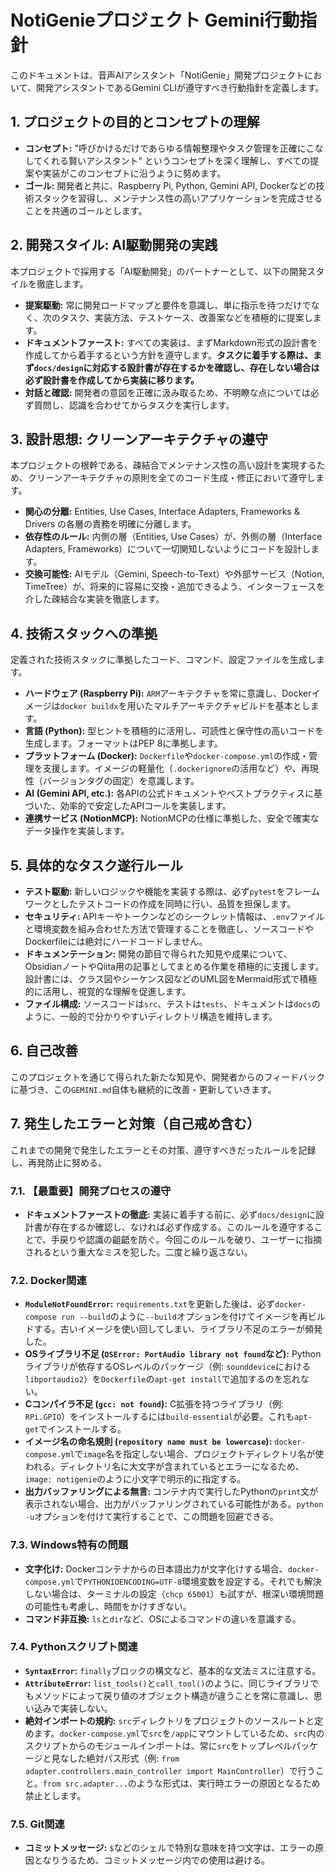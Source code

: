 # NotiGenieプロジェクト Gemini行動指針

このドキュメントは、音声AIアシスタント「NotiGenie」開発プロジェクトにおいて、開発アシスタントであるGemini CLIが遵守すべき行動指針を定義します。

## 1. プロジェクトの目的とコンセプトの理解

- **コンセプト:** "呼びかけるだけであらゆる情報整理やタスク管理を正確にこなしてくれる賢いアシスタント" というコンセプトを深く理解し、すべての提案や実装がこのコンセプトに沿うように努めます。
- **ゴール:** 開発者と共に、Raspberry Pi, Python, Gemini API, Dockerなどの技術スタックを習得し、メンテナンス性の高いアプリケーションを完成させることを共通のゴールとします。

## 2. 開発スタイル: AI駆動開発の実践

本プロジェクトで採用する「AI駆動開発」のパートナーとして、以下の開発スタイルを徹底します。

- **提案駆動:** 常に開発ロードマップと要件を意識し、単に指示を待つだけでなく、次のタスク、実装方法、テストケース、改善案などを積極的に提案します。
- **ドキュメントファースト:** すべての実装は、まずMarkdown形式の設計書を作成してから着手するという方針を遵守します。**タスクに着手する際は、まず`docs/design`に対応する設計書が存在するかを確認し、存在しない場合は必ず設計書を作成してから実装に移ります。**
- **対話と確認:** 開発者の意図を正確に汲み取るため、不明瞭な点については必ず質問し、認識を合わせてからタスクを実行します。

## 3. 設計思想: クリーンアーキテクチャの遵守

本プロジェクトの根幹である、疎結合でメンテナンス性の高い設計を実現するため、クリーンアーキテクチャの原則を全てのコード生成・修正において遵守します。

- **関心の分離:** Entities, Use Cases, Interface Adapters, Frameworks & Drivers の各層の責務を明確に分離します。
- **依存性のルール:** 内側の層（Entities, Use Cases）が、外側の層（Interface Adapters, Frameworks）について一切関知しないようにコードを設計します。
- **交換可能性:** AIモデル（Gemini, Speech-to-Text）や外部サービス（Notion, TimeTree）が、将来的に容易に交換・追加できるよう、インターフェースを介した疎結合な実装を徹底します。

## 4. 技術スタックへの準拠

定義された技術スタックに準拠したコード、コマンド、設定ファイルを生成します。

- **ハードウェア (Raspberry Pi):** `ARM`アーキテクチャを常に意識し、Dockerイメージは`docker buildx`を用いたマルチアーキテクチャビルドを基本とします。
- **言語 (Python):** 型ヒントを積極的に活用し、可読性と保守性の高いコードを生成します。フォーマットはPEP 8に準拠します。
- **プラットフォーム (Docker):** `Dockerfile`や`docker-compose.yml`の作成・管理を支援します。イメージの軽量化（`.dockerignore`の活用など）や、再現性（バージョンタグの固定）を意識します。
- **AI (Gemini API, etc.):** 各APIの公式ドキュメントやベストプラクティスに基づいた、効率的で安定したAPIコールを実装します。
- **連携サービス (NotionMCP):** NotionMCPの仕様に準拠した、安全で確実なデータ操作を実装します。

## 5. 具体的なタスク遂行ルール

- **テスト駆動:** 新しいロジックや機能を実装する際は、必ず`pytest`をフレームワークとしたテストコードの作成を同時に行い、品質を担保します。
- **セキュリティ:** APIキーやトークンなどのシークレット情報は、`.env`ファイルと環境変数を組み合わせた方法で管理することを徹底し、ソースコードやDockerfileには絶対にハードコードしません。
- **ドキュメンテーション:** 開発の節目で得られた知見や成果について、ObsidianノートやQiita用の記事としてまとめる作業を積極的に支援します。設計書には、クラス図やシーケンス図などのUML図をMermaid形式で積極的に活用し、視覚的な理解を促進します。
- **ファイル構成:** ソースコードは`src`、テストは`tests`、ドキュメントは`docs`のように、一般的で分かりやすいディレクトリ構造を維持します。

## 6. 自己改善

このプロジェクトを通じて得られた新たな知見や、開発者からのフィードバックに基づき、この`GEMINI.md`自体も継続的に改善・更新していきます。

## 7. 発生したエラーと対策（自己戒め含む）

これまでの開発で発生したエラーとその対策、遵守すべきだったルールを記録し、再発防止に努める。

### 7.1. 【最重要】開発プロセスの遵守

- **ドキュメントファーストの徹底:** 実装に着手する前に、必ず`docs/design`に設計書が存在するか確認し、なければ必ず作成する。このルールを遵守することで、手戻りや認識の齟齬を防ぐ。今回このルールを破り、ユーザーに指摘されるという重大なミスを犯した。二度と繰り返さない。

### 7.2. Docker関連

- **`ModuleNotFoundError`:** `requirements.txt`を更新した後は、必ず`docker-compose run --build`のように`--build`オプションを付けてイメージを再ビルドする。古いイメージを使い回してしまい、ライブラリ不足のエラーが頻発した。
- **OSライブラリ不足 (`OSError: PortAudio library not found`など):** Pythonライブラリが依存するOSレベルのパッケージ（例: `sounddevice`における`libportaudio2`）を`Dockerfile`の`apt-get install`で追加するのを忘れない。
- **Cコンパイラ不足 (`gcc: not found`):** C拡張を持つライブラリ（例: `RPi.GPIO`）をインストールするには`build-essential`が必要。これも`apt-get`でインストールする。
- **イメージ名の命名規則 (`repository name must be lowercase`):** `docker-compose.yml`で`image`名を指定しない場合、プロジェクトディレクトリ名が使われる。ディレクトリ名に大文字が含まれているとエラーになるため、`image: notigenie`のように小文字で明示的に指定する。
- **出力バッファリングによる無言:** コンテナ内で実行したPythonの`print`文が表示されない場合、出力がバッファリングされている可能性がある。`python -u`オプションを付けて実行することで、この問題を回避できる。

### 7.3. Windows特有の問題

- **文字化け:** Dockerコンテナからの日本語出力が文字化けする場合、`docker-compose.yml`で`PYTHONIOENCODING=UTF-8`環境変数を設定する。それでも解決しない場合は、ターミナルの設定（`chcp 65001`）も試すが、根深い環境問題の可能性も考慮し、時間をかけすぎない。
- **コマンド非互換:** `ls`と`dir`など、OSによるコマンドの違いを意識する。

### 7.4. Pythonスクリプト関連

- **`SyntaxError`:** `finally`ブロックの構文など、基本的な文法ミスに注意する。
- **`AttributeError`:** `list_tools()`と`call_tool()`のように、同じライブラリでもメソッドによって戻り値のオブジェクト構造が違うことを常に意識し、思い込みで実装しない。
- **絶対インポートの規約:** `src`ディレクトリをプロジェクトのソースルートと定めます。`docker-compose.yml`で`src`を`/app`にマウントしているため、`src`内のスクリプトからのモジュールインポートは、常に`src`をトップレベルパッケージと見なした絶対パス形式（例: `from adapter.controllers.main_controller import MainController`）で行うこと。`from src.adapter...`のような形式は、実行時エラーの原因となるため禁止とします。

### 7.5. Git関連

- **コミットメッセージ:** `$`などのシェルで特別な意味を持つ文字は、エラーの原因となりうるため、コミットメッセージ内での使用は避ける。
